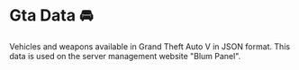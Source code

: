 # Gta Data 🚘
Vehicles and weapons available in Grand Theft Auto V in JSON format.
This data is used on the server management website "Blum Panel".
